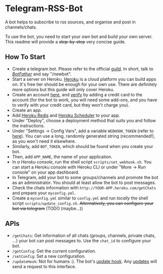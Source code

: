 # Telegram-RSS-Bot

A bot helps to subscribe to rss sources, and organise and post in channels/chats.

To use the bot, you need to start your own bot and build your own server. This readme will provide a ~~step-by-step~~ very concise guide.

## How To Start

- Create a telegram bot. Please refer to the official [guild](https://core.telegram.org/bots#3-how-do-i-create-a-bot). In short, talk to *[BotFather](https://t.me/botfather)* and say "/newbot".
- Start a server on Heroku. [Heroku](https://www.heroku.com/) is a cloud platform you can build apps on. It's free tier should be enough for your own use. There are definitely more options but this guide will only cover Heroku.
- Create an account [here](https://signup.heroku.com/), and [verify](https://www.heroku.com/verify) by adding a credit card to the account (for the bot to work, you will need some add-ons, and you have to verify with your credit card, but they won't charge you).
- Create an app.
- Add [Heroku Redis](https://elements.heroku.com/addons/heroku-redis) and [Heroku Scheduler](https://elements.heroku.com/addons/scheduler) to your app.
- Under "Deploy", choose a deployment method that suits you and follow the instructions.
- Under "Settings -> Config Vars", add a variable `WEBHOOK_TOKEN` (refer to [here](https://core.telegram.org/bots/api#setwebhook)). You can use a long, randomly generated string (recommended!), as you won't need it elsewhere.
- Similarly, add `BOT_TOKEN`, which should be found when you create your bot.
- Then, add `APP_NAME`, the name of your application.
- In *a Heroku console*, run the shell script `scripts/set_webhook.sh`. You can start a Heroku console with Heroku CLI or under "More -> Run console" on your app dashboard.
- In Telegram, add your bot to some groups/channels and promote the bot as an administrator. You should at least allow the bot to post messages.
- Check the chats information with `http://YOUR-APP.heroku.com/getChats` and prepare your `myconfig.yml`.
- Create a `myconfig.yml` similar to `config.yml` and run *locally* the shell script `scripts/update_config.sh`. ~~Alternatively, you can configure your bot via telegram~~ (TODO (maybe...))

## APIs

- `/getChats`: Get information of all chats (groups, channels, private chats, ...) your bot can post messages to. Use the `chat_id` to configure your bot.
- `/getConfig`: Get the current configuration.
- `/setConfig`: Set a new configuration.
- `/updateHook`: Not for humans :). The bot's [update hook](https://core.telegram.org/bots/api#setwebhook). Any [updates](https://core.telegram.org/bots/api#getting-updates) will send a request to this interface.
